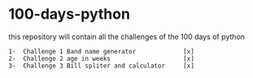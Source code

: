 # 100-days-python
this repository will contain all the challenges of the 100 days of python

    1-  Challenge 1 Band name generator             [x]
    2-  Challenge 2 age in weeks                    [x]
    3-  Challenge 3 Bill spliter and calculator     [x]